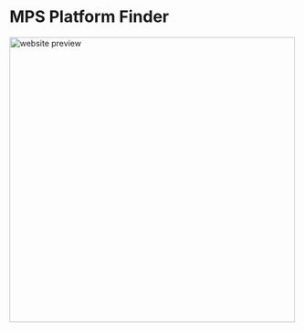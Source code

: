 # MPS Platform Finder

<img width="500" alt="website preview" src="https://github.com/mbeddr/mps-platform-finder/assets/88385944/bf766c74-a550-4747-b9ec-dd2a7d90fab5">
